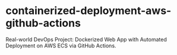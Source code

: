 # containerized-deployment-aws-github-actions
Real-world DevOps Project: Dockerized Web App with Automated Deployment on AWS ECS via GitHub Actions.
